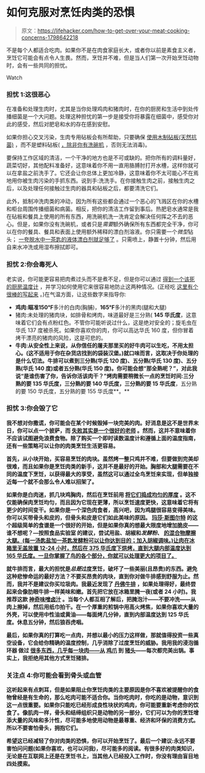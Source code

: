 # 如何克服对烹饪肉类的恐惧

> 原文：<https://lifehacker.com/how-to-get-over-your-meat-cooking-concerns-1798642218>

不是每个人都适合吃肉。如果你不是在肉食家庭长大，或者你以前是素食主义者，烹饪它可能会有点令人生畏。然而，烹饪并不难，但是当人们第一次开始烹饪动物时，会有一些共同的担忧。

Watch

### 担忧 1:这很恶心

在准备和处理生肉时，尤其是当你处理鸡肉和猪肉时，在你的厨房和生活中到处传播细菌是一个大问题。处理这种担忧的第一步是接受你将暴露在细菌中，感受你对此的感受，然后对肥皂和水的存在感到安慰。

如果你担心交叉污染，生肉专用砧板会有所帮助，只要确保 [使用木制砧板(天然抗菌)](http://skillet.lifehacker.com/how-to-choose-clean-and-care-for-your-cutting-boards-1791310576) ，而不是塑料砧板( [，除非你有洗碗机](http://faculty.vetmed.ucdavis.edu/faculty/docliver/Research/cuttingboard.htm) ，否则无法消毒)。

要保持工作区域的清洁，一个干净的地方也是不可或缺的。把你所有的调料量好，蔬菜切好，其他配料准备好，这意味着你不用一直用胳膊肘打开水槽，这样你就可以在拿盐之前洗手了。它还会让你总体上更加冷静，这意味着你不太可能心不在焉地用你被生肉污染的手抓东西。说到手:洗洗手。在你接触生肉之前，接触生肉之后，以及处理任何接触过生肉的器具和砧板之后，都要清洗它们。

此外，抵制冲洗肉类的冲动，因为所有这些都会通过一个恶心的飞溅区在你的水槽和柜台周围传播细菌和病菌。相反，把你的清洁工作留到事后。热肥皂水通常是我在砧板和餐具上使用的所有东西，用洗碗机洗一洗肯定会解决任何挥之不去的恶心。但是，如果你没有洗碗机，或者只是*需要*额外确保所有东西都完全干净，你可以在你的餐具、餐具和表面上使用额外稀释的漂白剂溶液。你只需要一个*微型*钻头； [一夸脱水中一茶匙的液体漂白剂就足够了](https://www.foodsafety.gov/keep/basics/myths/index.html) 。只需喷上，静置十分钟，然后用自来水冲洗或用湿布擦拭即可。

### 担忧 2:你会毒死人

老实说，你可能更容易把肉煮过头而不是煮不足，但是你可以通过 [得到一个该死的厨房温度计](http://skillet.lifehacker.com/a-digital-thermometer-makes-cooking-infinitely-easier-1795590263) ，并学习如何使用它来很容易地防止这两种情况。(正经吃 [这里有个很棒的写起来](http://www.seriouseats.com/2016/10/how-to-take-meat-temperature-thermometer-cooking-doneness.html) 。)在气温方面，让这些数字来指导你:

*   **鸡肉:**瞄准**150°F**多汁的白肉(胸脯)，**165°F**多汁的黑肉(腿和大腿)
*   猪肉:未处理的猪肉块，如排骨和烤肉，味道最好是三分熟( **145 华氏度**，这意味着它们会有点粉红色。不管你可能听说过什么，这是绝对安全的；旋毛虫在华氏 137 度被杀死。如果你喜欢你的肉，你可以高达华氏 160 度，但你冒着烤干漂亮的猪肉的风险，这是可悲的。
*   **牛肉:**从安全性上来说，从你信任的屠夫那里买的好牛肉可以生吃，不用太担心。(这不适用于你在杂货店找到的袋装汉堡。)就口味而言，这取决于你处理的是什么切法。牛排可以煮到三分熟(**华氏 120 度**)、五分熟(**华氏 130 度**)、五分熟(**华氏 140 度**)或者五分熟(**华氏 150 度**)。你可能会想“那全熟呢？”，对此我说“是谁伤害了你，告诉你活该肉干？”烤肉需要稍微长一点的烹饪时间:三分熟的要 135 华氏度，三分熟的要 140 华氏度**，三分熟的要 15 华氏度**，五分熟的要 150 华氏度，五分熟的要 155 华氏度**。**

### **担忧 3:你会毁了它**

**我不想对你撒谎，你可能会在某个时候毁掉一块完美的肉。好消息是这不是世界末日，你可以点一个披萨，而 [失败其实是一个很好的老师](https://lifehacker.com/why-failure-is-a-useful-kitchen-tool-1797643711) 。然而，这并不意味着你不应该试图避免浪费食物。除了购买一个即时读数温度计和遵循上面的温度指南，还有一些策略可以让你的肉类烹饪生活更容易。**

**首先，从小块开始，买容易烹饪的肉块。虽然烤一整只鸡并不难，但要做到完美却很难，而且如果你是烹饪肉类的新手，这并不是最好的开始。胸部和大腿需要在不同的温度下烹饪，以获得最大的享受，虽然这可以通过全鸟烹饪来实现，但单独接近每一个就不会那么令人难以招架了。**

**如果你是白肉迷，抓几块鸡胸肉，然后在烹饪前用 [将它们捣成均匀的厚度](http://skillet.lifehacker.com/why-you-should-pound-chicken-breasts-before-cooking-the-1797903121) 。这不仅能确保肉烹饪均匀，而且因为它现在更薄，所以烹饪速度更快，这意味着它将有更少的时间变干。如果你是一个深色肉食者，高兴吧，因为鸡腿很容易变得美味。你可以买带骨头和皮的，但骨头和皮是它们如此美味的原因。 [玛莎·斯图尔特](http://www.marthastewart.com/340992/roasted-chicken-thighs) 的这个超级简单的食谱是一个很好的开始，但是如果你真的想最大限度地增加脆皮——谁不想呢？—按照食品实验室 的建议，尝试用盐、胡椒和*发酵粉*、 [的混合物摩擦大腿。(每一汤匙盐加一茶匙发酵粉可以让你达到目的；加入胡椒调味。)让肉在冰箱里无盖放置 12-24 小时，然后在 375 华氏度下烘烤，直到大腿内部温度达到 165 华氏度。一旦你掌握了鸟的各个部分，你就可以处理更大的项目了。](http://www.seriouseats.com/2016/10/how-to-get-crispier-chicken-turkey-poultry-skin-with-baking-powder.html)**

**就牛排而言，最大的担忧是*总是*过度烹饪，破坏了一些美丽(且昂贵)的东西。避免这种悲惨命运的最好方法？不要买昂贵的肉块，直到你对做牛排感到舒服为止。然而，我并不是建议你买垃圾肉。我最近发现了 [丹佛牛排](https://lifehacker.com/two-surprisingly-cheap-cuts-of-steak-and-exactly-how-yo-1796816266) ，如果处理得好，最终尝起来会像肋眼牛排一样美味和嫩。首先把它放在冰箱里腌一夜(或者 24 小时)。我推荐这款 [神奇味噌卤汁](http://skillet.lifehacker.com/preview/what-to-buy-and-skip-at-aldi-1798664491#_ga=2.264230474.753484183.1503856534-949419976.1446553382) 。当每个人都互相了解后，把腌泡汁——不要冲洗——从肉上擦掉，然后用纸巾拍干。在一个厚重的煎锅中用高火烤焦，如果你喜欢大量的外壳，可以使用中性油或黄油——每面烤几分钟，直到内部温度达到 125 华氏度。休息五分钟，然后狼吞虎咽。**

**最后，如果你真的打算吃一点肉，并想以最小的压力这样做，那就值得投资一些真空设备，它会给你精确的温度控制，几乎消除了过度烹饪的威胁。我用我的浸泡循环器 做过 [很多东西，几乎每一块肉——从](http://lifehacker.com/tag/will-it-sous-vide) [鸡爪](http://skillet.lifehacker.com/will-it-sous-vide-fall-off-the-bone-chicken-feet-1792466608) 到 [猪头](https://lifehacker.com/will-it-sous-vide-the-head-of-a-pig-1797683697)——每次都完美出锅。事实上，我拒绝用其他方式烹饪猪排。**

### **关注点 4:你可能会看到骨头或血管**

**这听起来有点刺耳，但是如果阻止你烹饪肉类的主要原因是你不喜欢被提醒你的食物曾经是有生命的，那么吃肉可能不适合你。当你吃肉时，你吃的是动物，意识到这一点很重要。如果你只能吃已经形成良性块状的鸡肉，你可能要重新考虑你的饮食了。像肌肉一样，骨头和结缔组织只是动物的另一部分，它们可以为你的烹饪增添大量的风味和多汁性，尽可能多地使用动物是最尊重、经济和环保的消费方式。所以不要害怕骨头，拥抱它们。**

**希望这已经减轻了你对肉类的恐惧，你可以开始烹饪了。最后一个建议:永远不要害怕问问题(如果你喜欢，也可以问我)，尽可能多的阅读。有很多好的肉类知识，无论是在互联网上还是在烹饪书上，当其他人已经投入工作时，你没有理由盲目地四处摸索。**
